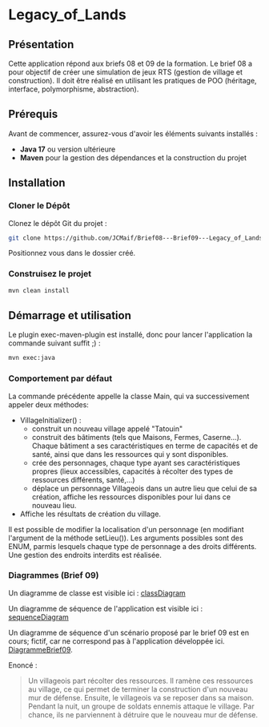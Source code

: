 # Legacy_of_Lands
 
## Présentation
Cette application répond aux briefs 08 et 09 de la formation.
Le brief 08 a pour objectif de créer une simulation de jeux RTS (gestion de village et construction).
Il doit être réalisé en utilisant les pratiques de POO (héritage, interface, polymorphisme, abstraction).

## Prérequis

Avant de commencer, assurez-vous d'avoir les éléments suivants installés :

- **Java 17** ou version ultérieure
- **Maven** pour la gestion des dépendances et la construction du projet

## Installation

### Cloner le Dépôt

Clonez le dépôt Git du projet :

```bash
git clone https://github.com/JCMaif/Brief08---Brief09---Legacy_of_Lands
```
Positionnez vous dans le dossier créé.

### Construisez le projet

```bash
mvn clean install
```

## Démarrage et utilisation

Le plugin exec-maven-plugin est installé, donc pour lancer l'application la commande suivant suffit ;) :
```bash
mvn exec:java
```
### Comportement par défaut

La commande précédente appelle la classe Main, qui va successivement appeler deux méthodes:
- VillageInitializer() :  
  - construit un nouveau village appelé "Tatouin"
  - construit des bâtiments (tels que Maisons, Fermes, Caserne...). Chaque bâtiment a ses caractéristiques en terme de capacités et de santé, ainsi que dans les ressources qui y sont disponibles.
  - crée des personnages, chaque type ayant ses caractéristiques propres (lieux accessibles, capacités à récolter des types de ressources différents, santé,...)
  - déplace un personnage Villageois dans un autre lieu que celui de sa création, affiche les ressources disponibles pour lui dans ce nouveau lieu.
- Affiche les résultats de création du village.

Il est possible de modifier la localisation d'un personnage (en modifiant l'argument de la méthode setLieu()). Les arguments possibles sont des ENUM, parmis lesquels chaque type de personnage a des droits différents. Une gestion des endroits interdits est réalisée.

### Diagrammes (Brief 09)

Un diagramme de classe est visible ici : [classDiagram](src/main/resources/ClassDiagramm.mmd)

Un diagramme de séquence de l'application est visible ici : [sequenceDiagram](src/main/resources/SequenceDiagramm.mmd)

Un diagramme de séquence d'un scénario proposé par le brief 09 est en cours; fictif, car ne correspond pas à l'application développée ici.
[DiagrammeBrief09](src/main/resources/DiagramBrief09.mmd).

Enoncé : 

>Un villageois part récolter des ressources. Il ramène ces ressources au village, ce qui permet de terminer la construction d'un nouveau mur de défense. Ensuite, le villageois va se reposer dans sa maison. Pendant la nuit, un groupe de soldats ennemis attaque le village. Par chance, ils ne parviennent à détruire que le nouveau mur de défense.


